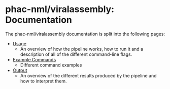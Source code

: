 # phac-nml/viralassembly: Documentation

The phac-nml/viralassembly documentation is split into the following pages:

- [Usage](./usage.md)
  - An overview of how the pipeline works, how to run it and a description of all of the different command-line flags.
- [Example Commands](./example_commands.md)
  - Different command examples
- [Output](./output.md)
  - An overview of the different results produced by the pipeline and how to interpret them.
